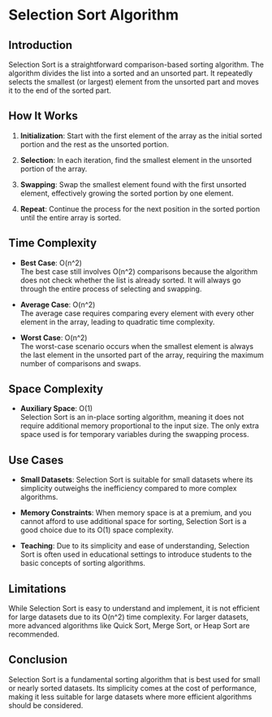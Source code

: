 # Selection Sort Algorithm

## Introduction

Selection Sort is a straightforward comparison-based sorting algorithm. The algorithm divides the list into a sorted and an unsorted part. It repeatedly selects the smallest (or largest) element from the unsorted part and moves it to the end of the sorted part.

## How It Works

1. **Initialization**: Start with the first element of the array as the initial sorted portion and the rest as the unsorted portion.

2. **Selection**: In each iteration, find the smallest element in the unsorted portion of the array.

3. **Swapping**: Swap the smallest element found with the first unsorted element, effectively growing the sorted portion by one element.

4. **Repeat**: Continue the process for the next position in the sorted portion until the entire array is sorted.

## Time Complexity

- **Best Case**: O(n^2)  
  The best case still involves O(n^2) comparisons because the algorithm does not check whether the list is already sorted. It will always go through the entire process of selecting and swapping.

- **Average Case**: O(n^2)  
  The average case requires comparing every element with every other element in the array, leading to quadratic time complexity.

- **Worst Case**: O(n^2)  
  The worst-case scenario occurs when the smallest element is always the last element in the unsorted part of the array, requiring the maximum number of comparisons and swaps.

## Space Complexity

- **Auxiliary Space**: O(1)  
  Selection Sort is an in-place sorting algorithm, meaning it does not require additional memory proportional to the input size. The only extra space used is for temporary variables during the swapping process.

## Use Cases

- **Small Datasets**: Selection Sort is suitable for small datasets where its simplicity outweighs the inefficiency compared to more complex algorithms.

- **Memory Constraints**: When memory space is at a premium, and you cannot afford to use additional space for sorting, Selection Sort is a good choice due to its O(1) space complexity.

- **Teaching**: Due to its simplicity and ease of understanding, Selection Sort is often used in educational settings to introduce students to the basic concepts of sorting algorithms.

## Limitations

While Selection Sort is easy to understand and implement, it is not efficient for large datasets due to its O(n^2) time complexity. For larger datasets, more advanced algorithms like Quick Sort, Merge Sort, or Heap Sort are recommended.

## Conclusion

Selection Sort is a fundamental sorting algorithm that is best used for small or nearly sorted datasets. Its simplicity comes at the cost of performance, making it less suitable for large datasets where more efficient algorithms should be considered.

